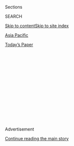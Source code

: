 <div id="app">

<div>

<div>

<div>

<div class="NYTAppHideMasthead css-1q2w90k e1suatyy0">

<div class="section css-ui9rw0 e1suatyy2">

<div class="css-eph4ug er09x8g0">

<div class="css-6n7j50">

</div>

<span class="css-1dv1kvn">Sections</span>

<div class="css-10488qs">

<span class="css-1dv1kvn">SEARCH</span>

</div>

[Skip to content](#site-content)[Skip to site index](#site-index)

</div>

<div id="masthead-section-label" class="css-1wr3we4 eaxe0e00">

[Asia
Pacific](https://www.nytimes3xbfgragh.onion/section/world/asia)

</div>

<div class="css-10698na e1huz5gh0">

</div>

</div>

<div id="masthead-bar-one" class="section hasLinks css-15hmgas e1csuq9d3">

<div class="css-uqyvli e1csuq9d0">

</div>

<div class="css-1uqjmks e1csuq9d1">

</div>

<div class="css-9e9ivx">

[](https://myaccount.nytimes3xbfgragh.onion/auth/login?response_type=cookie&client_id=vi)

</div>

<div class="css-1bvtpon e1csuq9d2">

[Today’s
Paper](https://www.nytimes3xbfgragh.onion/section/todayspaper)

</div>

</div>

</div>

</div>

<div data-aria-hidden="false">

<div id="site-content" data-role="main">

<div>

<div class="css-1aor85t" style="opacity:0.000000001;z-index:-1;visibility:hidden">

<div class="css-1hqnpie">

<div class="css-epjblv">

<span class="css-17xtcya">[Asia
Pacific](/section/world/asia)</span><span class="css-x15j1o">|</span><span class="css-fwqvlz">For
China, a Missile Defense System in South Korea Spells a Failed
Courtship</span>

</div>

<div class="css-k008qs">

<div class="css-1iwv8en">

<span class="css-18z7m18"></span>

<div>

</div>

</div>

<span class="css-1n6z4y">https://nyti.ms/29DDIzW</span>

<div class="css-1705lsu">

<div class="css-4xjgmj">

<div class="css-4skfbu" data-role="toolbar" data-aria-label="Social Media Share buttons, Save button, and Comments Panel with current comment count" data-testid="share-tools">

  - 
  - 
  - 
  - 
    
    <div class="css-6n7j50">
    
    </div>

  - 

</div>

</div>

</div>

</div>

</div>

</div>

<div class="css-13pd83m">

</div>

<div id="top-wrapper" class="css-1sy8kpn">

<div id="top-slug" class="css-l9onyx">

Advertisement

</div>

[Continue reading the main
story](#after-top)

<div class="ad top-wrapper" style="text-align:center;height:100%;display:block;min-height:250px">

<div id="top" class="place-ad" data-position="top" data-size-key="top">

</div>

</div>

<div id="after-top">

</div>

</div>

<div id="sponsor-wrapper" class="css-1hyfx7x">

<div id="sponsor-slug" class="css-19vbshk">

Supported by

</div>

[Continue reading the main
story](#after-sponsor)

<div id="sponsor" class="ad sponsor-wrapper" style="text-align:center;height:100%;display:block">

</div>

<div id="after-sponsor">

</div>

</div>

<div class="css-1vkm6nb ehdk2mb0">

# For China, a Missile Defense System in South Korea Spells a Failed Courtship

</div>

<div class="css-79elbk" data-testid="photoviewer-wrapper">

<div class="css-z3e15g" data-testid="photoviewer-wrapper-hidden">

</div>

<div class="css-1a48zt4 ehw59r15" data-testid="photoviewer-children">

![<span class="css-16f3y1r e13ogyst0" data-aria-hidden="true">President
Xi Jinping of China and President Park Geun-hye of South Korea in
Beijing in
2013.</span><span class="css-cnj6d5 e1z0qqy90" itemprop="copyrightHolder"><span class="css-1ly73wi e1tej78p0">Credit...</span><span><span>Pool
photo by Wang
Zhao</span></span></span>](https://static01.graylady3jvrrxbe.onion/images/2016/07/09/world/09KOREA-web1/09KOREA-web1-articleLarge.jpg?quality=75&auto=webp&disable=upscale)

</div>

</div>

<div class="css-xt80pu e12qa4dv0">

<div class="css-18e8msd">

<div class="css-vp77d3 epjyd6m0">

<div class="css-1baulvz">

By [<span class="css-1baulvz last-byline" itemprop="name">Jane
Perlez</span>](http://www.nytimes3xbfgragh.onion/by/jane-perlez)

</div>

</div>

  - July 8,
    2016

  - 
    
    <div class="css-4xjgmj">
    
    <div class="css-d8bdto" data-role="toolbar" data-aria-label="Social Media Share buttons, Save button, and Comments Panel with current comment count" data-testid="share-tools">
    
      - 
      - 
      - 
      - 
        
        <div class="css-6n7j50">
        
        </div>
    
      - 
    
    </div>
    
    </div>

</div>

</div>

<div class="section meteredContent css-1r7ky0e" name="articleBody" itemprop="articleBody">

<div class="css-1fanzo5 StoryBodyCompanionColumn">

<div class="css-53u6y8">

BEIJING — However isolated North Korea may be, it has long had one major
ally: China. But for two years, China’s leader, President Xi Jinping,
seemed to be favoring Pyongyang’s neighbor and nemesis to the south.

He spent much political capital wooing South Korea’s president, Park
Geun-hye, in hopes of drawing the country away from its longtime ally,
the United States. He made an elaborate state visit to Seoul while
shunning North Korea and its young leader, Kim Jong-un, whom he has yet
to meet. Ms. Park returned the favor last year, coming to Beijing for a
major military parade at Tiananmen Square, the only leader of an
American ally to attend.

But on Friday, it became clear that Mr. Xi’s efforts had fallen short.
In [announcing plans to deploy an advanced American missile defense
system](http://www.nytimes3xbfgragh.onion/2016/07/08/world/asia/south-korea-and-us-agree-to-deploy-missile-defense-system.html)
in South Korean, Ms. Park’s government showed that it was embracing its
alliance with Washington more than ever, and that it would rely less on
China to keep North Korea and its nuclear arsenal at bay.

In Beijing, the decision was seen as a major setback, one that went
beyond its interests on the Korean Peninsula to the larger strategic
question of an arms race in Northeast Asia that could impel China — and
Russia — to develop more sophisticated weapons.

</div>

</div>

<div class="css-1fanzo5 StoryBodyCompanionColumn">

<div class="css-53u6y8">

Analysts said the deployment of the so-called Terminal High-Altitude
Area Defense system, or Thaad, would reinforce the already high level of
mistrust in United States-China relations as the Obama administration
nears its end, adding to the raw nerves over disputes in the South China
Sea and differences over American business access to the Chinese market.

And North Korea, an issue on which there had been some common ground
between the two powers — at least when it came to the latest round of
United Nations sanctions — is likely to become a greater source of
irritation, as China loses an incentive to be tougher on the regime.

On Saturday, North Korea test-fired a submarine-launched ballistic
missile off its east coast at 11:30 a.m., the South Korean military
said. The missile was successfully ejected from the submarine, it said,
but failed in the first stage of flight. The North also tested a
submarine-launched ballistic missile in April.

In announcing the American missile defense system, which has been under
discussion for years, the top commander of the United States military in
South Korea, Gen. Vincent K. Brooks, said Friday that it was needed to
protect South Korea from the North’s nuclear weapons.

But Chinese officials have repeatedly said that they do not believe the
North Korean threat is the true reason for the American-initiated
deployment. Rather, they say, the purpose of the Thaad system, which
[detects and intercepts incoming
missiles](http://blogs.cfr.org/davidson/2015/03/26/korea-not-a-shrimp-anymore/)
at high altitudes, is to track missiles launched from China.

</div>

</div>

<div class="css-1fanzo5 StoryBodyCompanionColumn">

<div class="css-53u6y8">

Now that the system’s implementation has been confirmed, China will
almost certainly consider developing more advanced missiles as a
countermeasure, said Cheng Xiaohe, an associate professor at Renmin
University in Beijing and a North Korea expert.

</div>

</div>

<div class="css-79elbk" data-testid="photoviewer-wrapper">

<div class="css-z3e15g" data-testid="photoviewer-wrapper-hidden">

</div>

<div class="css-1a48zt4 ehw59r15" data-testid="photoviewer-children">

![<span class="css-16f3y1r e13ogyst0" data-aria-hidden="true">A Terminal
High-Altitude Area Defense interceptor being launched from Wake Island,
in the western Pacific, in
2015.</span><span class="css-cnj6d5 e1z0qqy90" itemprop="copyrightHolder"><span class="css-1ly73wi e1tej78p0">Credit...</span><span>Ben
Listerman/Agence France-Presse — Getty
Images</span></span>](https://static01.graylady3jvrrxbe.onion/images/2016/07/09/world/09KOREA-web2/09KOREA-web2-articleLarge.jpg?quality=75&auto=webp&disable=upscale)

</div>

</div>

<div class="css-1fanzo5 StoryBodyCompanionColumn">

<div class="css-53u6y8">

“A way to deal with Thaad — a shield — is to sharpen your spear,” Mr.
Cheng said.

The possibility of the Thaad deployment has bedeviled relations between
Washington and Beijing for more than a year.

Last month, Mr. Xi and President Vladimir V. Putin of Russia made a
point of [denouncing the Thaad
system](http://news.xinhuanet.com/english/2016-06/26/c_135466187.htm)
during Mr. Putin’s visit to Beijing, equating it with the American-built
Aegis Ashore ballistic missile defense system deployed in some NATO
countries. The implicit message was that the United States was trying to
encircle China in the same way that, according to Mr. Putin, it was
trying to contain Russia.

Before Mr. Putin’s visit, China’s foreign minister, Wang Yi, expressed
the Chinese view that the Thaad system is a strategic game-changer in
Northeast Asia.

“The Thaad system has far exceeded the need for defense in the Korean
Peninsula and will undermine the security interests of China and Russia,
shatter the regional strategic balance and trigger an arms race,” Mr.
Wang said. China understands South Korea’s “rational need” for defense,
he said, “but we can’t understand and we will not accept why they made a
deployment exceeding the need.”

Chinese analysts have said that they expect Japan to eventually deploy
Thaad as well, in what they say would be an American attempt to draw it
closer into a three-way alliance with South Korea. So far, Japan has
shown little interest in the Thaad system, but Washington and Tokyo are
jointly working on a [new missile
interceptor](http://spacenews.com/new-sm-3-variant-faces-two-intercept-tests-this-year/)
that is expected to start production in 2017.

</div>

</div>

<div class="css-1fanzo5 StoryBodyCompanionColumn">

<div class="css-53u6y8">

Talks between Seoul and Washington on the Thaad deployment picked up
speed after [North Korea conducted its fourth nuclear
test](http://www.nytimes3xbfgragh.onion/2016/01/07/world/asia/north-korea-hydrogen-bomb-q-a.html)
in January. After that test, which Pyongyang claimed was of a hydrogen
bomb, Ms. Park tried but failed to reach Mr. Xi by telephone, according
to South Korean news reports that were later confirmed by Chinese
officials.

The nuclear test left Ms. Park convinced that Mr. Xi could not rein in
North Korea’s nuclear ambitions, and that China was uninterested in her
[“trustpolitik”
strategy](http://www.nytimes3xbfgragh.onion/2013/05/08/world/asia/obama-backs-policy-of-south-koreas-president-on-north.html)
of finding ways to engage with the North while responding strongly to
provocations, South Korean officials said.

In March, South Korea and the United States began formal talks on the
Thaad deployment. China tried to persuade Ms. Park to accommodate
Beijing’s interests by asking for technical adjustments to the system,
under which its radar would penetrate less deeply into China, according
to Wu Xinbo, the director of the Center for American Studies at Fudan
University in Shanghai. But those adjustments were not made, he said.

Some in South Korea have expressed concern that China, the country’s top
trading partner, might engage in economic retaliation for the Thaad
deployment. Cheong Seong-chang, a senior analyst with the Sejong
Institute in Seongnam, south of Seoul, said China could reduce the
number of tourists it allows into the country or boycott some South
Korean goods.

Mr. Wu said Beijing was unlikely to take such measures in this period of
slower economic growth. But he said the debate over North Korea among
senior Chinese leaders would almost certainly be reshaped, with
officials who favor better relations with Pyongyang gaining more
influence, after two years of Mr. Xi keeping its isolated neighbor at a
distance.

“The school in favor of a more balanced approach to North Korea will get
more sway,” Mr. Wu said.

</div>

</div>

</div>

<div>

</div>

<div>

</div>

<div>

</div>

<div>

<div id="bottom-wrapper" class="css-1ede5it">

<div id="bottom-slug" class="css-l9onyx">

Advertisement

</div>

[Continue reading the main
story](#after-bottom)

<div id="bottom" class="ad bottom-wrapper" style="text-align:center;height:100%;display:block;min-height:90px">

</div>

<div id="after-bottom">

</div>

</div>

</div>

</div>

</div>

## Site Index

<div>

</div>

## Site Information Navigation

  - [© <span>2020</span> <span>The New York Times
    Company</span>](https://help.nytimes3xbfgragh.onion/hc/en-us/articles/115014792127-Copyright-notice)

<!-- end list -->

  - [NYTCo](https://www.nytco.com/)
  - [Contact
    Us](https://help.nytimes3xbfgragh.onion/hc/en-us/articles/115015385887-Contact-Us)
  - [Work with us](https://www.nytco.com/careers/)
  - [Advertise](https://nytmediakit.com/)
  - [T Brand Studio](http://www.tbrandstudio.com/)
  - [Your Ad
    Choices](https://www.nytimes3xbfgragh.onion/privacy/cookie-policy#how-do-i-manage-trackers)
  - [Privacy](https://www.nytimes3xbfgragh.onion/privacy)
  - [Terms of
    Service](https://help.nytimes3xbfgragh.onion/hc/en-us/articles/115014893428-Terms-of-service)
  - [Terms of
    Sale](https://help.nytimes3xbfgragh.onion/hc/en-us/articles/115014893968-Terms-of-sale)
  - [Site
    Map](https://spiderbites.nytimes3xbfgragh.onion)
  - [Help](https://help.nytimes3xbfgragh.onion/hc/en-us)
  - [Subscriptions](https://www.nytimes3xbfgragh.onion/subscription?campaignId=37WXW)

</div>

</div>

</div>

</div>
